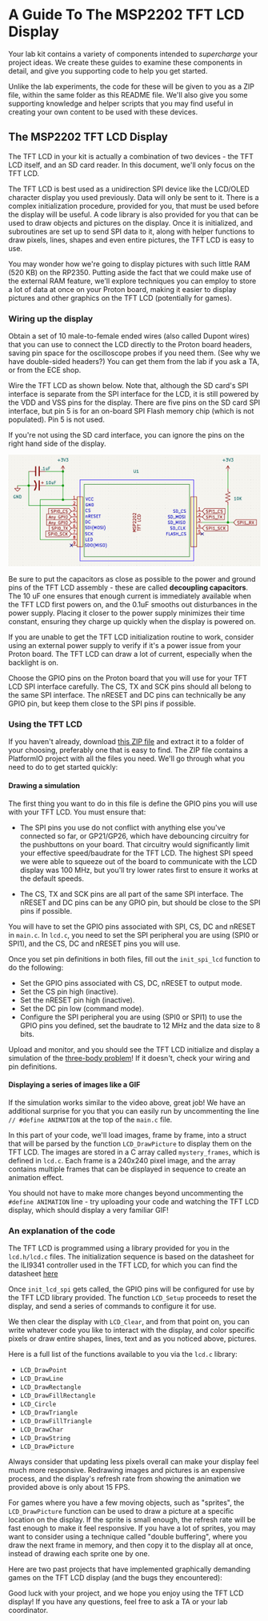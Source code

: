 # A Guide To The MSP2202 TFT LCD Display

Your lab kit contains a variety of components intended to *supercharge* your project ideas.  We create these guides to examine these components in detail, and give you supporting code to help you get started.  

Unlike the lab experiments, the code for these will be given to you as a ZIP file, within the same folder as this README file.  We'll also give you some supporting knowledge and helper scripts that you may find useful in creating your own content to be used with these devices.

## The MSP2202 TFT LCD Display

The TFT LCD in your kit is actually a combination of two devices - the TFT LCD itself, and an SD card reader.  In this document, we'll only focus on the TFT LCD.

The TFT LCD is best used as a unidirection SPI device like the LCD/OLED character display you used previously.  Data will only be sent to it. There is a complex initialization procedure, provided for you, that must be used before the display will be useful. A code library is also provided for you that can be used to draw objects and pictures on the display. Once it is initialized, and subroutines are set up to send SPI data to it, along with helper functions to draw pixels, lines, shapes and even entire pictures, the TFT LCD is easy to use.

You may wonder how we're going to display pictures with such little RAM (520 KB) on the RP2350.  Putting aside the fact that we could make use of the external RAM feature, we'll explore techniques you can employ to store a lot of data at once on your Proton board, making it easier to display pictures and other graphics on the TFT LCD (potentially for games).

### Wiring up the display

Obtain a set of 10 male-to-female ended wires (also called Dupont wires) that you can use to connect the LCD directly to the Proton board headers, saving pin space for the oscilloscope probes if you need them.  (See why we have double-sided headers?)  You can get them from the lab if you ask a TA, or from the ECE shop.

Wire the TFT LCD as shown below. Note that, although the SD card's SPI interface is separate from the SPI interface for the LCD, it is still powered by the VDD and VSS pins for the display. There are five pins on the SD card SPI interface, but pin 5 is for an on-board SPI Flash memory chip (which is not populated). Pin 5 is not used.

If you're not using the SD card interface, you can ignore the pins on the right hand side of the display.

![msp2202-tft](images/wiring.png)

Be sure to put the capacitors as close as possible to the power and ground pins of the TFT LCD assembly - these are called **decoupling capacitors**.  The 10 uF one ensures that enough current is immediately available when the TFT LCD first powers on, and the 0.1uF smooths out disturbances in the power supply.  Placing it closer to the power supply minimizes their time constant, ensuring they charge up quickly when the display is powered on.

If you are unable to get the TFT LCD initialization routine to work, consider using an external power supply to verify if it's a power issue from your Proton board.  The TFT LCD can draw a lot of current, especially when the backlight is on.

Choose the GPIO pins on the Proton board that you will use for your TFT LCD SPI interface carefully.  The CS, TX and SCK pins should all belong to the same SPI interface.  The nRESET and DC pins can technically be any GPIO pin, but keep them close to the SPI pins if possible.  

### Using the TFT LCD

If you haven't already, download [this ZIP file](lcd.zip) and extract it to a folder of your choosing, preferably one that is easy to find.  The ZIP file contains a PlatformIO project with all the files you need.  We'll go through what you need to do to get started quickly:

#### Drawing a simulation 

The first thing you want to do in this file is define the GPIO pins you will use with your TFT LCD.  You must ensure that:

- The SPI pins you use do not conflict with anything else you've connected so far, or GP21/GP26, which have debouncing circuitry for the pushbuttons on your board.  That circuitry would significantly limit your effective speed/baudrate for the TFT LCD.  The highest SPI speed we were able to squeeze out of the board to communicate with the LCD display was 100 MHz, but you'll try lower rates first to ensure it works at the default speeds.

- The CS, TX and SCK pins are all part of the same SPI interface.  The nRESET and DC pins can be any GPIO pin, but should be close to the SPI pins if possible.

You will have to set the GPIO pins associated with SPI, CS, DC and nRESET in `main.c`.  In `lcd.c`, you need to set the SPI peripheral you are using (SPI0 or SPI1), and the CS, DC and nRESET pins you will use.

Once you set pin definitions in both files, fill out the `init_spi_lcd` function to do the following:
- Set the GPIO pins associated with CS, DC, nRESET to output mode.
- Set the CS pin high (inactive).
- Set the nRESET pin high (inactive).
- Set the DC pin low (command mode).
- Configure the SPI peripheral you are using (SPI0 or SPI1) to use the GPIO pins you defined, set the baudrate to 12 MHz and the data size to 8 bits.

Upload and monitor, and you should see the TFT LCD initialize and display a simulation of the [three-body problem](https://en.wikipedia.org/wiki/Three-body_problem)!  If it doesn't, check your wiring and pin definitions.

<!-- Insert MP4 here -->

#### Displaying a series of images like a GIF

If the simulation works similar to the video above, great job!  We have an additional surprise for you that you can easily run by uncommenting the line `// #define ANIMATION` at the top of the `main.c` file.  

In this part of your code, we'll load images, frame by frame, into a struct that will be parsed by the function `LCD_DrawPicture` to display them on the TFT LCD.  The images are stored in a C array called `mystery_frames`, which is defined in `lcd.c`.  Each frame is a 240x240 pixel image, and the array contains multiple frames that can be displayed in sequence to create an animation effect.  

You should not have to make more changes beyond uncommenting the `#define ANIMATION` line - try uploading your code and watching the TFT LCD display, which should display a very familiar GIF!

### An explanation of the code

The TFT LCD is programmed using a library provided for you in the `lcd.h/lcd.c` files.  The initialization sequence is based on the datasheet for the ILI9341 controller used in the TFT LCD, for which you can find the datasheet [here]()

Once `init_lcd_spi` gets called, the GPIO pins will be configured for use by the TFT LCD library provided.  The function `LCD_Setup` proceeds to reset the display, and send a series of commands to configure it for use.  

We then clear the display with `LCD_Clear`, and from that point on, you can write whatever code you like to interact with the display, and color specific pixels or draw entire shapes, lines, text and as you noticed above, pictures.

Here is a full list of the functions available to you via the `lcd.c` library:

- `LCD_DrawPoint`
- `LCD_DrawLine`
- `LCD_DrawRectangle`
- `LCD_DrawFillRectangle`
- `LCD_Circle`
- `LCD_DrawTriangle`
- `LCD_DrawFillTriangle`
- `LCD_DrawChar`
- `LCD_DrawString`
- `LCD_DrawPicture`

Always consider that updating less pixels overall can make your display feel much more responsive.  Redrawing images and pictures is an expensive process, and the display's refresh rate from showing the animation we provided above is only about 15 FPS.

For games where you have a few moving objects, such as "sprites", the `LCD_DrawPicture` function can be used to draw a picture at a specific location on the display.  If the sprite is small enough, the refresh rate will be fast enough to make it feel responsive.  If you have a lot of sprites, you may want to consider using a technique called "double buffering", where you draw the next frame in memory, and then copy it to the display all at once, instead of drawing each sprite one by one.

Here are two past projects that have implemented graphically demanding games on the TFT LCD display (and the bugs they encountered):

<!-- video 1 -->

<!-- video 2 -->

Good luck with your project, and we hope you enjoy using the TFT LCD display!  If you have any questions, feel free to ask a TA or your lab coordinator.